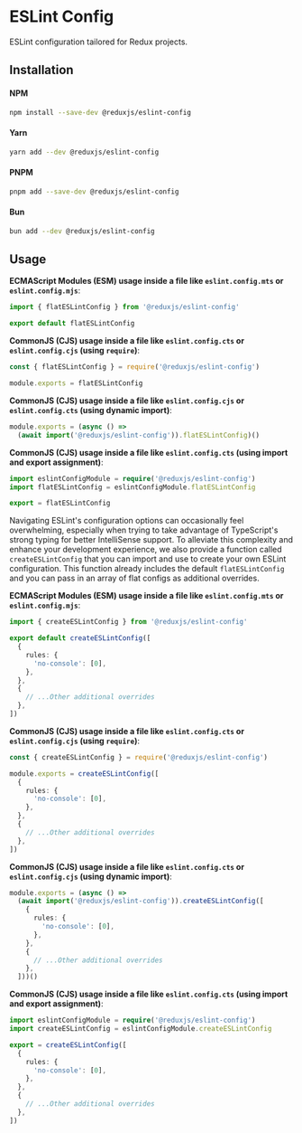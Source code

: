 # ESLint Config

ESLint configuration tailored for Redux projects.

## Installation

#### NPM

```bash
npm install --save-dev @reduxjs/eslint-config
```

#### Yarn

```bash
yarn add --dev @reduxjs/eslint-config
```

#### PNPM

```bash
pnpm add --save-dev @reduxjs/eslint-config
```

#### Bun

```bash
bun add --dev @reduxjs/eslint-config
```

## Usage

**ECMAScript Modules (ESM) usage inside a file like `eslint.config.mts` or `eslint.config.mjs`**:

```ts
import { flatESLintConfig } from '@reduxjs/eslint-config'

export default flatESLintConfig
```

**CommonJS (CJS) usage inside a file like `eslint.config.cts` or `eslint.config.cjs` (using `require`)**:

```ts
const { flatESLintConfig } = require('@reduxjs/eslint-config')

module.exports = flatESLintConfig
```

**CommonJS (CJS) usage inside a file like `eslint.config.cjs` or `eslint.config.cts` (using dynamic import)**:

```ts
module.exports = (async () =>
  (await import('@reduxjs/eslint-config')).flatESLintConfig)()
```

**CommonJS (CJS) usage inside a file like `eslint.config.cts` (using import and export assignment)**:

```ts
import eslintConfigModule = require('@reduxjs/eslint-config')
import flatESLintConfig = eslintConfigModule.flatESLintConfig

export = flatESLintConfig
```

Navigating ESLint's configuration options can occasionally feel overwhelming, especially when trying to take advantage of TypeScript's strong typing for better IntelliSense support. To alleviate this complexity and enhance your development experience, we also provide a function called `createESLintConfig` that you can import and use to create your own ESLint configuration. This function already includes the default `flatESLintConfig` and you can pass in an array of flat configs as additional overrides.

**ECMAScript Modules (ESM) usage inside a file like `eslint.config.mts` or `eslint.config.mjs`**:

```ts
import { createESLintConfig } from '@reduxjs/eslint-config'

export default createESLintConfig([
  {
    rules: {
      'no-console': [0],
    },
  },
  {
    // ...Other additional overrides
  },
])
```

**CommonJS (CJS) usage inside a file like `eslint.config.cts` or `eslint.config.cjs` (using `require`)**:

```ts
const { createESLintConfig } = require('@reduxjs/eslint-config')

module.exports = createESLintConfig([
  {
    rules: {
      'no-console': [0],
    },
  },
  {
    // ...Other additional overrides
  },
])
```

**CommonJS (CJS) usage inside a file like `eslint.config.cts` or `eslint.config.cjs` (using dynamic import)**:

```ts
module.exports = (async () =>
  (await import('@reduxjs/eslint-config')).createESLintConfig([
    {
      rules: {
        'no-console': [0],
      },
    },
    {
      // ...Other additional overrides
    },
  ]))()
```

**CommonJS (CJS) usage inside a file like `eslint.config.cts` (using import and export assignment)**:

```ts
import eslintConfigModule = require('@reduxjs/eslint-config')
import createESLintConfig = eslintConfigModule.createESLintConfig

export = createESLintConfig([
  {
    rules: {
      'no-console': [0],
    },
  },
  {
    // ...Other additional overrides
  },
])
```
